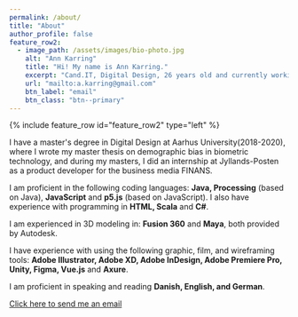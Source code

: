 ```yaml
---
permalink: /about/
title: "About"
author_profile: false
feature_row2:
  - image_path: /assets/images/bio-photo.jpg
    alt: "Ann Karring"
    title: "Hi! My name is Ann Karring."
    excerpt: "Cand.IT, Digital Design, 26 years old and currently working as a research assistant at Aarhus University, which I have done since August 2020 as well as working as a middle manager of Aarhus University's [Digital Design Lab](https://ddlab.au.dk/) (DD Lab) since February 2022."
    url: "mailto:a.karring@gmail.com"
    btn_label: "email"
    btn_class: "btn--primary"
---
```


{% include feature_row id="feature_row2" type="left" %}

I have a master's degree in Digital Design at Aarhus University(2018-2020), where I wrote my master thesis on demographic bias in biometric technology, and during my masters, I did an internship at Jyllands-Posten as a product developer for the business media FINANS.

I am proficient in the following coding languages: **Java, Processing** (based on Java), **JavaScript** and **p5.js** (based on JavaScript).
I also have experience with programming in **HTML, Scala** and **C#**.

I am experienced in 3D modeling in: **Fusion 360** and **Maya**, both provided by Autodesk.

I have experience with using the following graphic, film, and wireframing tools: **Adobe Illustrator, Adobe XD, Adobe InDesign, Adobe Premiere Pro, Unity, Figma, Vue.js** and **Axure**.

I am proficient in speaking and reading **Danish, English, and German**.

<a href="email" class="btn btn--primary">Click here to send me an email</a>
